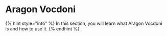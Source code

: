 # Aragon Vocdoni

{% hint style="info" %}
In this section, you will learn what Aragon Vocdoni is and how to use it.
{% endhint %}
